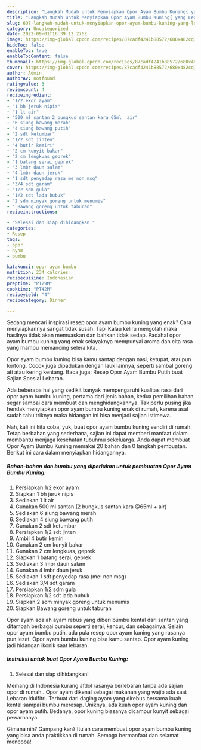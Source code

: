 ```yaml
---
description: "Langkah Mudah untuk Menyiapkan Opor Ayam Bumbu Kuning{ yang Lezat Sekali,  Menu Buat lebaran"
title: "Langkah Mudah untuk Menyiapkan Opor Ayam Bumbu Kuning{ yang Lezat Sekali,  Menu Buat lebaran"
slug: 697-langkah-mudah-untuk-menyiapkan-opor-ayam-bumbu-kuning-yang-lezat-sekali-menu-buat-lebaran
category: Uncategorized
date: 2022-09-01T16:39:12.276Z
image: https://img-global.cpcdn.com/recipes/87cadf4241b88572/680x482cq70/opor-ayam-bumbu-kuning-foto-resep-utama.jpg
hideToc: false
enableToc: true
enableTocContent: false
thumbnail: https://img-global.cpcdn.com/recipes/87cadf4241b88572/680x482cq70/opor-ayam-bumbu-kuning-foto-resep-utama.jpg
cover: https://img-global.cpcdn.com/recipes/87cadf4241b88572/680x482cq70/opor-ayam-bumbu-kuning-foto-resep-utama.jpg
author: Admin
authorAv: notfound
ratingvalue: 3
reviewcount: 4
recipeingredient:
- "1/2 ekor ayam"
- "1 bh jeruk nipis"
- "1 lt air"
- "500 ml santan 2 bungkus santan kara 65ml  air"
- "6 siung bawang merah"
- "4 siung bawang putih"
- "2 sdt ketumbar"
- "1/2 sdt jinten"
- "4 butir kemiri"
- "2 cm kunyit bakar"
- "2 cm lengkuas geprek"
- "1 batang serai geprek"
- "3 lmbr daun salam"
- "4 lmbr daun jeruk"
- "1 sdt penyedap rasa me non msg"
- "3/4 sdt garam"
- "1/2 sdm gula"
- "1/2 sdt lada bubuk"
- "2 sdm minyak goreng untuk menumis"
- " Bawang goreng untuk taburan"
recipeinstructions:

- "Selesai dan siap dihidangkan!"
categories:
- Resep
tags:
- opor
- ayam
- bumbu

katakunci: opor ayam bumbu 
nutrition: 234 calories
recipecuisine: Indonesian
preptime: "PT29M"
cooktime: "PT42M"
recipeyield: "4"
recipecategory: Dinner

---
```



Sedang mencari inspirasi resep opor ayam bumbu kuning yang enak? Cara menyiapkannya sangat tidak susah. Tapi Kalau keliru mengolah maka hasilnya tidak akan memuaskan dan bahkan tidak sedap. Padahal opor ayam bumbu kuning yang enak selayaknya mempunyai aroma dan cita rasa yang mampu memancing selera kita.


Opor ayam bumbu kuning bisa kamu santap dengan nasi, ketupat, ataupun lontong. Cocok juga dipadukan dengan lauk lainnya, seperti sambal goreng ati atau kering kentang. Baca juga: Resep Opor Ayam Bumbu Putih buat Sajian Spesial Lebaran.

Ada beberapa hal yang sedikit banyak mempengaruhi kualitas rasa dari opor ayam bumbu kuning, pertama dari jenis bahan, kedua pemilihan bahan segar sampai cara membuat dan menghidangkannya. Tak perlu pusing jika hendak menyiapkan opor ayam bumbu kuning enak di rumah, karena asal sudah tahu triknya maka hidangan ini bisa menjadi sajian istimewa.


Nah, kali ini kita coba, yuk, buat opor ayam bumbu kuning sendiri di rumah. Tetap berbahan yang sederhana, sajian ini dapat memberi manfaat dalam membantu menjaga kesehatan tubuhmu sekeluarga. Anda dapat membuat Opor Ayam Bumbu Kuning memakai 20 bahan dan 0 langkah pembuatan. Berikut ini cara dalam menyiapkan hidangannya.

<!--inarticleads1-->

##### Bahan-bahan dan bumbu yang diperlukan untuk pembuatan Opor Ayam Bumbu Kuning:

1. Persiapkan 1/2 ekor ayam
1. Siapkan 1 bh jeruk nipis
1. Sediakan 1 lt air
1. Gunakan 500 ml santan (2 bungkus santan kara @65ml + air)
1. Sediakan 6 siung bawang merah
1. Sediakan 4 siung bawang putih
1. Gunakan 2 sdt ketumbar
1. Persiapkan 1/2 sdt jinten
1. Ambil 4 butir kemiri
1. Gunakan 2 cm kunyit bakar
1. Gunakan 2 cm lengkuas, geprek
1. Siapkan 1 batang serai, geprek
1. Sediakan 3 lmbr daun salam
1. Gunakan 4 lmbr daun jeruk
1. Sediakan 1 sdt penyedap rasa (me: non msg)
1. Sediakan 3/4 sdt garam
1. Persiapkan 1/2 sdm gula
1. Persiapkan 1/2 sdt lada bubuk
1. Siapkan 2 sdm minyak goreng untuk menumis
1. Siapkan  Bawang goreng untuk taburan


Opor ayam adalah ayam rebus yang diberi bumbu kental dari santan yang ditambah berbagai bumbu seperti serai, kencur, dan sebagainya. Selain opor ayam bumbu putih, ada pula resep opor ayam kuning yang rasanya pun lezat. Opor ayam bumbu kuning bisa kamu santap. Opor ayam kuning jadi hidangan ikonik saat lebaran. 

<!--inarticleads2-->

##### Instruksi untuk buat Opor Ayam Bumbu Kuning:


1. Selesai dan siap dihidangkan!

Memang di Indonesia kurang afdol rasanya berlebaran tanpa ada sajian opor di rumah.. Opor ayam dikenal sebagai makanan yang wajib ada saat Lebaran Idulfitri. Terbuat dari daging ayam yang direbus bersama kuah kental sampai bumbu meresap. Uniknya, ada kuah opor ayam kuning dan opor ayam putih. Bedanya, opor kuning biasanya dicampur kunyit sebagai pewarnanya. 

Gimana nih? Gampang kan? Itulah cara membuat opor ayam bumbu kuning yang bisa anda praktikkan di rumah. Semoga bermanfaat dan selamat mencoba!
